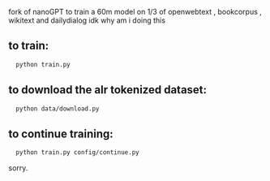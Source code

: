 fork of nanoGPT to train a 60m model on 1/3 of openwebtext , bookcorpus , wikitext and dailydialog
idk why am i doing this



## to train:
```bash
  python train.py
```



## to download the alr tokenized dataset:
```bash
  python data/download.py
```

## to continue training:
```bash
  python train.py config/continue.py
```

sorry.
